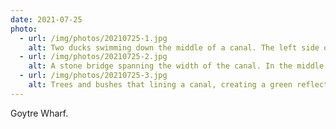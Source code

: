 ```yaml
---
date: 2021-07-25
photo:
  - url: /img/photos/20210725-1.jpg
    alt: Two ducks swimming down the middle of a canal. The left side of the canal is lined with stationary boats.
  - url: /img/photos/20210725-2.jpg
    alt: A stone bridge spanning the width of the canal. In the middle of the bridge there is a plaque with the number 76 on it.
  - url: /img/photos/20210725-3.jpg
    alt: Trees and bushes that lining a canal, creating a green reflection in the water.
---
```


Goytre Wharf.

